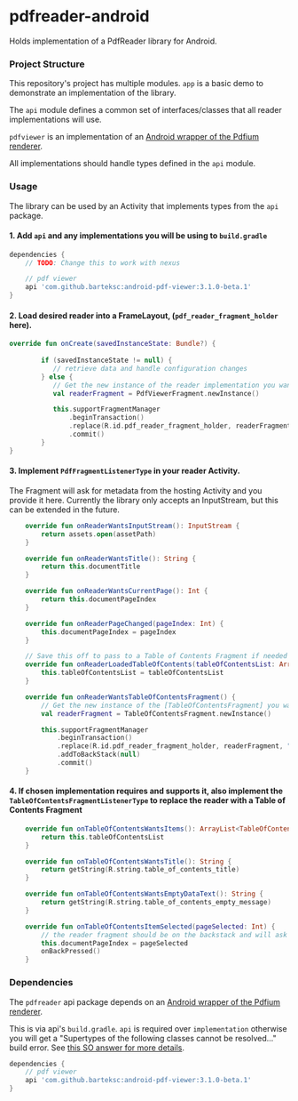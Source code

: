 # pdfreader-android

Holds implementation of a PdfReader library for Android.

### Project Structure

This repository's project has multiple modules. `app` is a basic demo to demonstrate an implementation of the library.

The `api` module defines a common set of interfaces/classes that all reader implementations will use.

`pdfviewer` is an implementation of an [Android wrapper of the Pdfium renderer](https://github.com/barteksc/AndroidPdfViewer). 

All implementations should handle types defined in the `api` module.

### Usage

The library can be used by an Activity that implements types from the `api` package. 

#### 1. Add `api` and any implementations you will be using to `build.gradle`

```groovy
dependencies {    
    // TODO: Change this to work with nexus

    // pdf viewer
    api 'com.github.barteksc:android-pdf-viewer:3.1.0-beta.1'
}
```

#### 2. Load desired reader into a FrameLayout, (`pdf_reader_fragment_holder` here).
```kotlin
override fun onCreate(savedInstanceState: Bundle?) {
        
        if (savedInstanceState != null) {
           // retrieve data and handle configuration changes
        } else {
           // Get the new instance of the reader implementation you want to load here.
           val readerFragment = PdfViewerFragment.newInstance()

           this.supportFragmentManager
               .beginTransaction()
               .replace(R.id.pdf_reader_fragment_holder, readerFragment, "READER")
               .commit()
        }
}
```

#### 3. Implement `PdfFragmentListenerType` in your reader Activity.

The Fragment will ask for metadata from the hosting Activity and you provide it here. Currently the library only accepts an InputStream, but this can be extended in the future.

```kotlin
    override fun onReaderWantsInputStream(): InputStream {
        return assets.open(assetPath)
    }

    override fun onReaderWantsTitle(): String {
        return this.documentTitle
    }

    override fun onReaderWantsCurrentPage(): Int {
        return this.documentPageIndex
    }

    override fun onReaderPageChanged(pageIndex: Int) {
        this.documentPageIndex = pageIndex
    }

    // Save this off to pass to a Table of Contents Fragment if needed
    override fun onReaderLoadedTableOfContents(tableOfContentsList: ArrayList<TableOfContentsItem>) {    
        this.tableOfContentsList = tableOfContentsList
    }

    override fun onReaderWantsTableOfContentsFragment() {
        // Get the new instance of the [TableOfContentsFragment] you want to load here.
        val readerFragment = TableOfContentsFragment.newInstance()

        this.supportFragmentManager
            .beginTransaction()
            .replace(R.id.pdf_reader_fragment_holder, readerFragment, "READER")
            .addToBackStack(null)
            .commit()
    }
```

#### 4. If chosen implementation requires and supports it, also implement the `TableOfContentsFragmentListenerType` to replace the reader with a Table of Contents Fragment

```kotlin
    override fun onTableOfContentsWantsItems(): ArrayList<TableOfContentsItem> {
        return this.tableOfContentsList
    }

    override fun onTableOfContentsWantsTitle(): String {
        return getString(R.string.table_of_contents_title)
    }

    override fun onTableOfContentsWantsEmptyDataText(): String {
        return getString(R.string.table_of_contents_empty_message)
    }

    override fun onTableOfContentsItemSelected(pageSelected: Int) {
        // the reader fragment should be on the backstack and will ask for the page index when `onResume` is called
        this.documentPageIndex = pageSelected        
        onBackPressed()
    }
```


### Dependencies

The `pdfreader` api package depends on an [Android wrapper of the Pdfium renderer](https://github.com/barteksc/AndroidPdfViewer).

This is via api's `build.gradle`. `api` is required over `implementation` otherwise you will get a "Supertypes of the following classes cannot be resolved..." build error. See [this SO answer for more details](https://stackoverflow.com/a/44419574).

```groovy
dependencies {    
    // pdf viewer
    api 'com.github.barteksc:android-pdf-viewer:3.1.0-beta.1'
}
```
